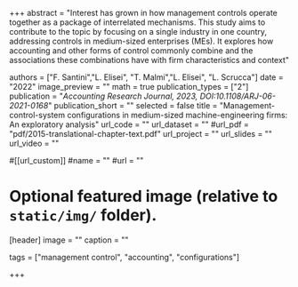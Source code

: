 +++
abstract = "Interest has grown in how management controls operate together as a package of interrelated mechanisms. This study aims to contribute to the topic by focusing on a single industry in one country, addressing controls in medium-sized enterprises (MEs). It explores how accounting and other forms of control commonly combine and the associations these combinations have with firm characteristics and context"

authors = ["F. Santini","L. Elisei", "T. Malmi","L. Elisei", "L. Scrucca"]
date = "2022"
image_preview = ""
math = true
publication_types = ["2"]
publication = "*Accounting Research Journal, 2023, DOI:10.1108/ARJ-06-2021-0168*"
publication_short = ""
selected = false
title = "Management-control-system configurations in medium-sized machine-engineering firms: An exploratory analysis"
url_code = ""
url_dataset = ""
#url_pdf = "pdf/2015-translational-chapter-text.pdf"
url_project = ""
url_slides = ""
url_video = ""

#[[url_custom]]
#name = ""
#url = ""

# Optional featured image (relative to `static/img/` folder).
[header]
image = ""
caption = ""

tags = ["management control", "accounting", "configurations"]

+++
